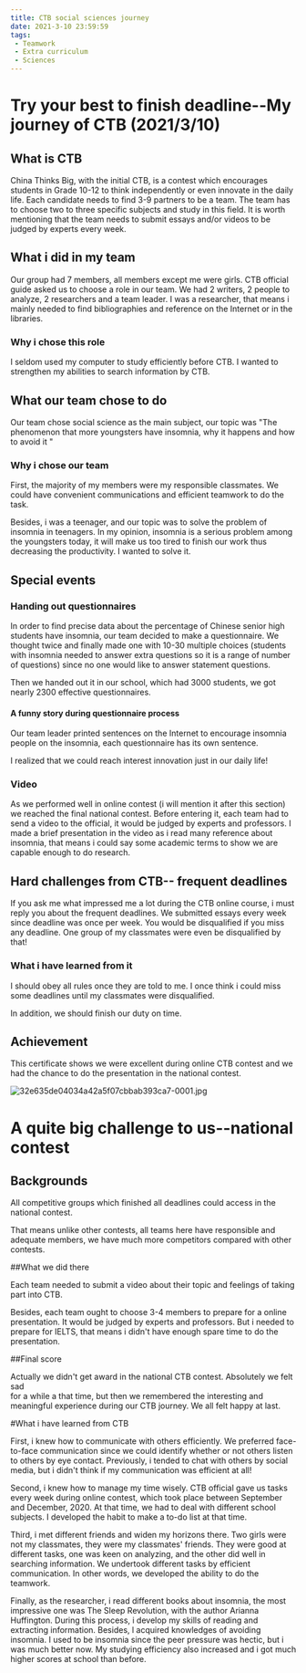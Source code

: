 ```yaml
---
title: CTB social sciences journey
date: 2021-3-10 23:59:59
tags:
 - Teamwork
 - Extra curriculum
 - Sciences
---
```


# Try your best to finish deadline--My journey of CTB (2021/3/10)

## What is CTB

China Thinks Big, with the initial CTB, is a contest which encourages students in Grade 10-12 to think independently or even innovate in the daily life. Each candidate needs to find 3-9 partners to be a team. The team has to choose two to three specific subjects and study in this field. It is worth mentioning that the team needs to submit essays and/or videos to be judged by experts every week.

## What i did in my team

Our group had 7 members, all members except me were girls. CTB official guide asked us to choose a role in our team. We had 2 writers, 2 people to analyze, 2 researchers and a team leader. I was a researcher, that means i mainly needed to find bibliographies and reference on the Internet or in the libraries.

### Why i chose this role

I seldom used my computer to study efficiently before CTB. I wanted to strengthen my abilities to search information by CTB.

## What our team chose to do

Our team chose social science as the main subject, our topic was "The phenomenon that more youngsters have insomnia, why it happens and how to avoid it "

### Why i chose our team

First, the majority of my members were my responsible classmates. We could have convenient communications and efficient teamwork to do the task.

Besides, i was a teenager, and our topic was to solve the problem of insomnia in teenagers. In my opinion, insomnia is a serious problem among the youngsters today, it will make us too tired to finish our work thus decreasing the productivity. I wanted to solve it.

## Special events

### Handing out questionnaires 

In order to find precise data about the percentage of Chinese senior high students have insomnia, our team decided to make a questionnaire. We thought twice and finally made one with 10-30 multiple choices (students with insomnia needed to answer extra questions so it is a range of number of questions) since no one would like to answer statement questions.

Then we handed out it in our school, which had 3000 students, we got nearly 2300 effective questionnaires.

#### A funny story during questionnaire process

Our team leader printed sentences on the Internet to encourage insomnia people on the insomnia, each questionnaire has its own sentence. 

I realized that we could reach interest innovation just in our daily life!

### Video 

As we performed well in online contest (i will mention it after this section) we reached the final national contest.
Before entering it, each team had to send a video to the official, it would be judged by experts and professors.
I made a brief presentation in the video as i read many reference about insomnia, that means i could say some academic terms to show we are capable enough to do research.

## Hard challenges from CTB-- frequent deadlines

If you ask me what impressed me a lot during the CTB online course, i must reply you about the frequent deadlines. We submitted essays every week since deadline was once per week. You would be disqualified if you miss any deadline. One group of my classmates were even be disqualified by that!

### What i have learned from it

I should obey all rules once they are told to me. I once think i could miss some deadlines until my classmates were disqualified.

In addition, we should finish our duty on time. 

## Achievement

This certificate shows we were excellent during online CTB contest and we had the chance to do the presentation in the national contest.


![32e635de04034a42a5f07cbbab393ca7-0001.jpg](https://i.loli.net/2021/06/23/Oymjhp5Mx8TgeQi.jpg)


# A quite big challenge to us--national contest

## Backgrounds

All competitive groups which finished all deadlines could
access in the national contest.

That means unlike other contests, all teams here have responsible and adequate members, we have much more competitors compared with other contests.

##What we did there

Each team needed to submit a video about their topic and feelings of taking part into CTB.

Besides, each team ought to choose 3-4 members to prepare for a online presentation. It would be judged by experts and professors.
But i needed to prepare for IELTS, that means i didn't have enough spare time to do the presentation.

##Final score

Actually we didn't get award in the national CTB contest. Absolutely we felt sad  
for a while a that time, but then we remembered the interesting and meaningful experience during our CTB journey. We all felt happy at last.

#What i have learned from CTB

First, i knew how to communicate with others efficiently. We preferred face-to-face communication since we could identify whether or not others listen to others by eye contact. Previously, i tended to chat with others by social media, but i didn't think if my communication was efficient at all!

Second, i knew how to manage my time wisely. CTB official gave us tasks every week during online contest, which took place between September and December, 2020. At that time, we had to deal with different school subjects. I developed the habit to make a to-do list at that time.

Third, i met different friends and widen my horizons there. Two girls were not my classmates, they were my classmates' friends. They were good at different tasks, one was keen on analyzing, and the other did well in searching information. We undertook different tasks by efficient communication. In other words, we developed the ability to do the teamwork.

Finally, as the researcher, i read different books about insomnia, the most impressive one was The Sleep Revolution, with the author Arianna Huffington. During this process, i develop my skills of reading and extracting information. Besides, l acquired knowledges of avoiding insomnia. I used to be insomnia since the peer pressure was hectic, but i was much better now. My studying efficiency also increased and i got much higher scores at school than before.
